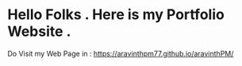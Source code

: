 # Hello Folks . Here is my Portfolio Website . 
Do Visit my Web Page in : https://aravinthpm77.github.io/aravinthPM/
